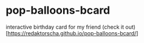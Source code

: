# pop-balloons-bcard
interactive birthday card for my friend
(check it out)[https://redaktorscha.github.io/pop-balloons-bcard/]
